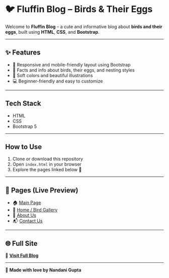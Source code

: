 
# 🐦 Fluffin Blog – Birds & Their Eggs

Welcome to **Fluffin Blog** – a cute and informative blog about **birds and their eggs**, built using **HTML**, **CSS**, and **Bootstrap**.

---

## ✨ Features

- 📱 Responsive and mobile-friendly layout using Bootstrap
- 🐤 Facts and info about birds, their eggs, and nesting styles
- 🎨 Soft colors and beautiful illustrations
- 💻 Beginner-friendly and easy to customize

---

##  Tech Stack

- HTML  
- CSS  
- Bootstrap 5

---

##  How to Use

1. Clone or download this repository  
2. Open `index.html` in your browser  
3. Explore the pages linked below 🐥

---

## 📄 Pages (Live Preview)

- 🏠 [Main Page](https://nandani1414.github.io/Fluffin-Blog/index.html)  
- 🐣 [Home / Bird Gallery](https://nandani1414.github.io/Fluffin-Blog/home.html)  
- 👤 [About Us](https://nandani1414.github.io/Fluffin-Blog/aboutus.html)  
- 📬 [Contact Us](https://nandani1414.github.io/Fluffin-Blog/contactus.html)

---

## 🌐 Full Site

🔗 **[Visit Full Blog](https://nandani1414.github.io/Fluffin-Blog/)**  


---

🧁 **Made with love by Nandani Gupta**

